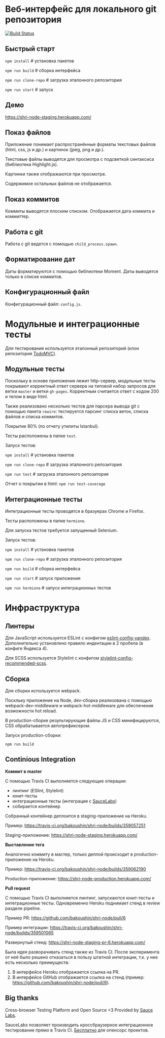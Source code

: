 Веб-интерфейс для локального git репозитория
============================================

[![Build Status](https://travis-ci.org/bakoushin/shri-node.svg?branch=master)](https://travis-ci.org/bakoushin/shri-node)

Быстрый старт
-------------

`npm install` # установка пакетов

`npm run build` # сборка интерфейса

`npm run clone-repo` # загрузка эталонного репозитория

`npm run start` # запуск

Демо
----

https://shri-node-staging.herokuapp.com/

Показ файлов
------------

Приложение понимает распространённые форматы текстовых файлов (html, css, js и др.) и картинок (jpeg, png и др.).

Текстовые файлы выводятся для просмотра с подсветкой синтаксиса (библиотека Highlight.js).

Картинки также отображаются при просмотре.

Содержимое остальных файлов не отображается.

Показ коммитов
--------------

Коммиты выводятся плоским списком. Отображается дата коммита и коммиттер.

Работа с git
------------

Работа с git ведется с помощью `child_process.spawn`.

Форматирование дат
------------------

Даты форматируются с помощью библиотеки Moment. Даты выводятся только в списке коммитов.

Конфигурационный файл
---------------------

Конфигурационный файл: `config.js`.

Модульные и интеграционные тесты
================================

Для тестирования используется эталонный репозиторий (клон репозитория [TodoMVC](https://github.com/tastejs/todomvc)).

Модульные тесты
---------------

Поскольку в основе приложения лежит http-сервер, модульные тесты покрывают корректный ответ сервера на типовой набор запросов для ветки `master` и ветки  `gh-pages`. Корректным считается ответ с кодом 200 и телом в виде html.

Также реализовано несколько тестов для парсера вывода git с помощью пакета `rewire`: тестируется парсинг списка веток, списка файлов и списка коммитов.

Покрытие 80% (по отчету утилиты Istanbul).

Тесты расположены в папке `test`.

Запуск тестов:

`npm install` # установка пакетов

`npm run clone-repo` # загрузка эталонного репозитория

`npm run test` # загрузка эталонного репозитория

Отчет о покрытии в html: `npm run test-coverage`

Интеграционные тесты
--------------------

Интеграционные тесты проводятся в бразуерах Chrome и Firefox.

Тесты расположены в папке `hermione`.

Для запуска тестов требуется запущенный Selenium.

Запуск тестов:

`npm install` # установка пакетов

`npm run clone-repo` # загрузка эталонного репозитория

`npm run build` # сборка интерфейса

`npm run start` # запуск приложения

`npm run hermione` # запуск интеграционных тестов

Инфраструктура
==============

Линтеры
-------

Для JavaScript используется ESLint с конфигом [eslint-config-yandex](https://www.npmjs.com/package/eslint-config-yandex). Дополнительно установлено правило индентации в 2 пробела (в конфиге Яндекса 4).

Для SCSS используется Stylelint с конфигом [stylelint-config-recommended-scss](https://github.com/kristerkari/stylelint-config-recommended-scss).

Сборка
------

Для сборки используется webpack.

Поскльку приложение на Node, dev-сборка реализована с помощью webpack-dev-middleware и webpack-hot-middleware для обеспечения возможности hot reload.

В production-сборке результирующие файлы JS и CSS минифицируются, CSS обрабатывается автопрефиксером.

Запуск production-сборки:

`npm run build`

Continious Integration
----------------------

**Коммит в master**

С помощью Travis CI выполняется следующие операции:
* линтинг (ESlint, Stylelint)
* юнит-тесты
* интеграционные тесты (интеграция с [SauceLabs](https://saucelabs.com))
* собирается контейнер

Собранный контейнер деплоится в staging-приложение на Heroku.

Пример: https://travis-ci.org/bakoushin/shri-node/builds/359057251

Staging-приложение: https://shri-node-staging.herokuapp.com/

**Выставление тега**

Аналогично коммиту в мастер, только деплой происходит в production-приложение на Heroku.

Пример: https://travis-ci.org/bakoushin/shri-node/builds/359062190

Production-приложение: https://shri-node-production.herokuapp.com/

**Pull request**

С помощью Travis CI выполняется линтинг, запускаются юнит-тесты и интеграционные тесты.
Одновременно Heroku поднимает стенд в review разделе pipeline.

Пример PR: https://github.com/bakoushin/shri-node/pull/6

Пример интеграции: https://travis-ci.org/bakoushin/shri-node/builds/359501065

Развернутый стенд: https://shri-node-staging-pr-6.herokuapp.com/

Была идея разворачивать стенд также из Travis CI. После эксперимента от неё было решено отказаться в пользу штатной интеграции, т.к. у нее есть несколько преимуществ:

1. В интерфейсе Heroku отображается ссылка на PR.
2. В интерфейсе GitHub отображается ссылка на стенд (пример: https://github.com/bakoushin/shri-node/pull/6).

Big thanks
----------

Cross-browser Testing Platform and Open Source <3 Provided by [Sauce Labs](https://saucelabs.com).

SauceLabs позволяет производить кроссбраузерное интеграционное тестирование прямо в Travis CI. [Бесплатно](https://saucelabs.com/open-source) для опенсорс проектов.
